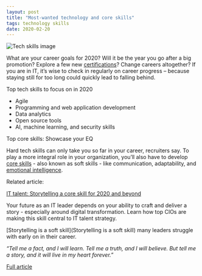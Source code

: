 ```yaml
---
layout: post
title: "Most-wanted technology and core skills"
tags: technology skills
date: 2020-02-20
---
```


![Tech skills image](https://enterprisersproject.com/sites/default/files/styles/620x350/public/images/cio_talent_6.png?itok=JV-zSor3)

What are your career goals for 2020? Will it be the year you go after a big promotion? Explore a few new 
[certifications](https://enterprisersproject.com/article/2019/3/15-it-certifications-worth-watching)? 
Change careers altogether? If you are in IT, it’s wise to check in regularly on career progress – because 
staying still for too long could quickly lead to falling behind.

Top tech skills to focus on in 2020

- Agile
- Programming and web application development
- Data analytics
- Open source tools
- AI, machine learning, and security skills

Top core skills: Showcase your EQ

Hard tech skills can only take you so far in your career, recruiters say. To play a more integral role 
in your organization, you’ll also have to develop 
[core skills](https://enterprisersproject.com/article/2019/8/why-soft-skills-core-to-IT) - also known 
as soft skills - like communication, adaptability, and 
[emotional intelligence](https://enterprisersproject.com/tags/emotional-intelligence).

Related article:

[IT talent: Storytelling a core skill for 2020 and beyond](https://enterprisersproject.com/article/2020/1/it-talent-power-storytelling)

Your future as an IT leader depends on your ability to craft and deliver a story - especially 
around digital transformation. Learn how top CIOs are making this skill central to IT talent strategy.

[Storytelling is a soft skill](Storytelling is a soft skill) many leaders struggle with early on in their career.

*“Tell me a fact, and I will learn. Tell me a truth, and I will believe. But tell me a story, and it 
will live in my heart forever.”*

[Full article](https://enterprisersproject.com/article/2020/1/it-career-goals-2020-top-skills)
